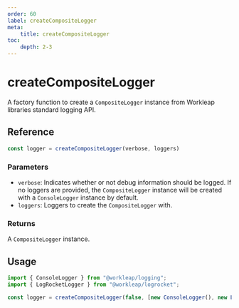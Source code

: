```yaml
---
order: 60
label: createCompositeLogger
meta:
    title: createCompositeLogger
toc:
    depth: 2-3
---
```


# createCompositeLogger

A factory function to create a `CompositeLogger` instance from Workleap libraries standard logging API.

## Reference

```ts
const logger = createCompositeLogger(verbose, loggers)
```

### Parameters

- `verbose`: Indicates whether or not debug information should be logged. If no loggers are provided, the `CompositeLogger` instance will be created with a `ConsoleLogger` instance by default.
- `loggers`: Loggers to create the `CompositeLogger` with.

### Returns

A `CompositeLogger` instance.

## Usage

```ts !#4
import { ConsoleLogger } from "@workleap/logging";
import { LogRocketLogger } from "@workleap/logrocket";

const logger = createCompositeLogger(false, [new ConsoleLogger(), new LogRocketLogger()]);
```
